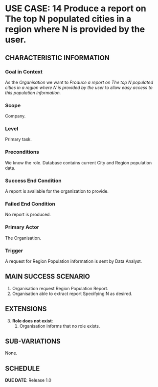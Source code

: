 # USE CASE: 14 Produce a report on The top N populated cities in a region where N is provided by the user.

## CHARACTERISTIC INFORMATION

### Goal in Context

As the *Organisation* we want to *Produce a report on The top N populated cities in a region where N is provided by the user* to allow *easy access to this population information.*

### Scope

Company.

### Level

Primary task.

### Preconditions

We know the role.  Database contains current City and Region population data.

### Success End Condition

A report is available for the organization to provide.

### Failed End Condition

No report is produced.

### Primary Actor

The Organisation.

### Trigger

A request for Region Population information is sent by Data Analyst.

## MAIN SUCCESS SCENARIO

1. Organisation request Region Population Report.
2. Organisation able to extract report Specifying N as desired.


## EXTENSIONS

3. **Role does not exist**:
   1. Organisation informs that no role exists.

## SUB-VARIATIONS

None.

## SCHEDULE

**DUE DATE**: Release 1.0